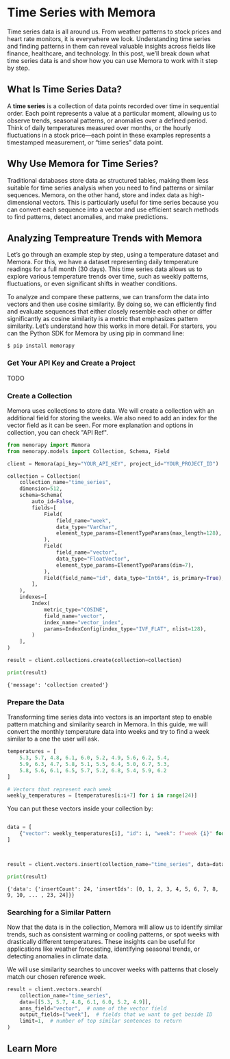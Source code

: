 # Time Series with Memora
Time series data is all around us. From weather patterns to stock prices and heart rate monitors, it is everywhere we look. Understanding time series and finding patterns in them can reveal valuable insights across fields like finance, healthcare, and technology. In this post, we’ll break down what time series data is and show how you can use Memora to work with it step by step.

## What Is Time Series Data?

A **time series** is a collection of data points recorded over time in sequential order. Each point represents a value at a particular moment, allowing us to observe trends, seasonal patterns, or anomalies over a defined period. Think of daily temperatures measured over months, or the hourly fluctuations in a stock price—each point in these examples represents a timestamped measurement, or “time series” data point.

## Why Use Memora for Time Series?
Traditional databases store data as structured tables, making them less suitable for time series analysis when you need to find patterns or similar sequences. Memora, on the other hand, store and index data as high-dimensional vectors. This is particularly useful for time series because you can convert each sequence into a vector and use efficient search methods to find patterns, detect anomalies, and make predictions.

## Analyzing Tempreature Trends with Memora
Let’s go through an example step by step, using a temperature dataset and Memora. For this, we have a dataset representing daily temperature readings for a full month (30 days). This time series data allows us to explore various temperature trends over time, such as weekly patterns, fluctuations, or even significant shifts in weather conditions.

To analyze and compare these patterns, we can transform the data into vectors and then use cosine similarity. By doing so, we can efficiently find and evaluate sequences that either closely resemble each other or differ significantly as cosine similarity is a metric that emphasizes pattern similarity. Let’s understand how this works in more detail. For starters, you can the Python SDK for Memora by using pip in command line:

```shell
$ pip install memorapy
```

### Get Your API Key and Create a Project

TODO

### Create a Collection
Memora uses collections to store data. We will create a collection with an additional field for storing the weeks. We also need to add an index for the vector field as it can be seen. For more explanation and options in collection, you can check "API Ref".

```python
from memorapy import Memora
from memorapy.models import Collection, Schema, Field 

client = Memora(api_key="YOUR_API_KEY", project_id="YOUR_PROJECT_ID")

collection = Collection(
    collection_name="time_series",
    dimension=512,
    schema=Schema(
        auto_id=False,
        fields=[
            Field(
                field_name="week",
                data_type="VarChar",
                element_type_params=ElementTypeParams(max_length=128),
            ),
            Field(
                field_name="vector",
                data_type="FloatVector",
                element_type_params=ElementTypeParams(dim=7),
            ),
            Field(field_name="id", data_type="Int64", is_primary=True),
        ],
    ),
    indexes=[
        Index(
            metric_type="COSINE",
            field_name="vector",
            index_name="vector_index",
            params=IndexConfig(index_type="IVF_FLAT", nlist=128),
        )
    ],
)

result = client.collections.create(collection=collection)

print(result)
```
    {'message': 'collection created'}


### Prepare the Data

Transforming time series data into vectors is an important step to enable pattern matching and similarity search in Memora. In this guide, we will convert the monthly temperature data into weeks and try to find a week similar to a one the user will ask.

```python
temperatures = [
    5.3, 5.7, 4.8, 6.1, 6.0, 5.2, 4.9, 5.6, 6.2, 5.4,
    5.9, 6.3, 4.7, 5.8, 5.1, 5.5, 6.4, 5.0, 6.7, 5.3,
    5.8, 5.6, 6.1, 6.5, 5.7, 5.2, 6.8, 5.4, 5.9, 6.2
]

# Vectors that represent each week
weekly_temperatures = [temperatures[i:i+7] for i in range(24)]

```

You can put these vectors inside your collection by:

```python

data = [
    {"vector": weekly_temperatures[i], "id": i, "week": f"week {i}" for i in range(24)}
]



result = client.vectors.insert(collection_name="time_series", data=data)

print(result)
```
    {'data': {'insertCount': 24, 'insertIds': [0, 1, 2, 3, 4, 5, 6, 7, 8, 9, 10, ... , 23, 24]}}


### Searching for a Similar Pattern

Now that the data is in the collection, Memora will allow us to identify similar trends, such as consistent warming or cooling patterns, or spot weeks with drastically different temperatures. These insights can be useful for applications like weather forecasting, identifying seasonal trends, or detecting anomalies in climate data.

We will use similarity searches to uncover weeks with patterns that closely match our chosen reference week. 


```python
result = client.vectors.search(
    collection_name="time_series",
    data=[[5.3, 5.7, 4.8, 6.1, 6.0, 5.2, 4.9]],  
    anns_field="vector",  # name of the vector field
    output_fields=["week"],  # fields that we want to get beside ID
    limit=1,  # number of top similar sentences to return
)
```

## Learn More



